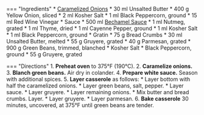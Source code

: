 === "Ingredients"
    * [Caramelized Onions](../../references/techniques/caramelized-onions.md)
        * 30 ml Unsalted Butter
        * 400 g Yellow Onion, sliced
        * 2 ml Kosher Salt
        * 1 ml Black Peppercorn, ground
        * 15 ml Red Wine Vinegar
    * Sauce
        * 500 ml [Bechamel Sauce](../sauces/white-sauces/bechamel-sauce.md)
        * 1 ml Nutmeg, grated
        * 1 ml Thyme, dried
        * 1 ml Cayenne Pepper, ground
        * 1 ml Kosher Salt
        * 1 ml Black Peppercorn, ground
    * Gratin
        * 75 g Bread Crumbs
        * 30 ml Unsalted Butter, melted
        * 55 g Gruyere, grated
        * 40 g Parmesan, grated
    * 900 g Green Beans, trimmed, blanched
    * Kosher Salt
    * Black Peppercorn, ground
    * 55 g Gruyere, grated

=== "Directions"
    1. **Preheat oven** to 375°F (190°C).
    2. **Caramelize onions.**
    3. **Blanch green beans.** Air dry in colander.
    4. **Prepare white sauce.** Season with additional spices.
    5. **Layer casserole** as follows:
        * Layer bottom with half the caramelized onions.
        * Layer green beans, salt, pepper.
        * Layer sauce.
        * Layer gruyere.
        * Layer remaining onions.
        * Mix butter and bread crumbs. Layer.
        * Layer gruyere.
        * Layer parmesan.
    6. **Bake casserole** 30 minutes, uncovered, at 375°F until green beans are tender.

[^1]:
    Mitzewich, John. ["French Onion Green Bean Casserole – It’s Soupy!"](https://foodwishes.blogspot.com/2011/11/french-onion-green-bean-casserole-its.html) *Food Wishes.* 7 November 2011. Accessed November 2020.
